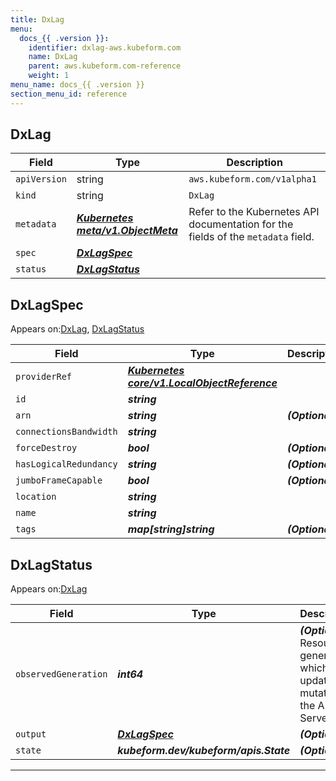 ```yaml
---
title: DxLag
menu:
  docs_{{ .version }}:
    identifier: dxlag-aws.kubeform.com
    name: DxLag
    parent: aws.kubeform.com-reference
    weight: 1
menu_name: docs_{{ .version }}
section_menu_id: reference
---
```


## DxLag
| Field | Type | Description |
| ------ | ----- | ----------- |
| `apiVersion` | string | `aws.kubeform.com/v1alpha1` |
|    `kind` | string | `DxLag` |
| `metadata` | ***[Kubernetes meta/v1.ObjectMeta](https://kubernetes.io/docs/reference/generated/kubernetes-api/v1.13/#objectmeta-v1-meta)***|Refer to the Kubernetes API documentation for the fields of the `metadata` field.|
| `spec` | ***[DxLagSpec](#DxLagSpec)***||
| `status` | ***[DxLagStatus](#DxLagStatus)***||
## DxLagSpec

Appears on:[DxLag](#DxLag), [DxLagStatus](#DxLagStatus)

| Field | Type | Description |
| ------ | ----- | ----------- |
| `providerRef` | ***[Kubernetes core/v1.LocalObjectReference](https://kubernetes.io/docs/reference/generated/kubernetes-api/v1.13/#localobjectreference-v1-core)***||
| `id` | ***string***||
| `arn` | ***string***| ***(Optional)*** |
| `connectionsBandwidth` | ***string***||
| `forceDestroy` | ***bool***| ***(Optional)*** |
| `hasLogicalRedundancy` | ***string***| ***(Optional)*** |
| `jumboFrameCapable` | ***bool***| ***(Optional)*** |
| `location` | ***string***||
| `name` | ***string***||
| `tags` | ***map[string]string***| ***(Optional)*** |
## DxLagStatus

Appears on:[DxLag](#DxLag)

| Field | Type | Description |
| ------ | ----- | ----------- |
| `observedGeneration` | ***int64***| ***(Optional)*** Resource generation, which is updated on mutation by the API Server.|
| `output` | ***[DxLagSpec](#DxLagSpec)***| ***(Optional)*** |
| `state` | ***kubeform.dev/kubeform/apis.State***| ***(Optional)*** |
---
